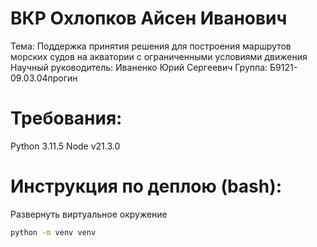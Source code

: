 # ВКР Охлопков Айсен Иванович

Тема: Поддержка принятия решения для построения маршрутов морских судов на акватории с ограниченными условиями движения
Научный руководитель: Иваненко Юрий Сергеевич
Группа: Б9121-09.03.04прогин

# Требования:
Python 3.11.5
Node v21.3.0

# Инструкция по деплою (bash):
Развернуть виртуальное окружение
```bash
python -m venv venv
```
